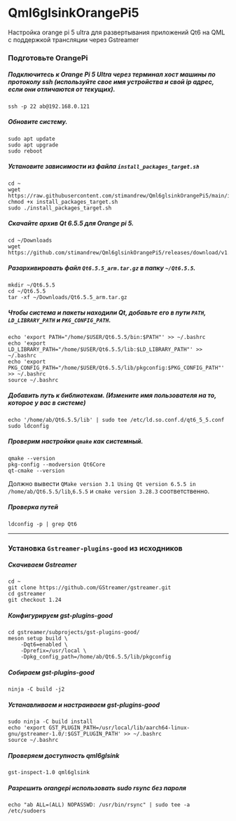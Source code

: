 # Qml6glsinkOrangePi5
Настройка orange pi 5 ultra для развертывания приложений Qt6 на QML с поддержкой трансляции через Gstreamer

### Подготовьте OrangePi
##### Подключитесь к Orange Pi 5 Ultra через терминал хост машины по протоколу ssh (используйте свое имя устройства и свой ip адрес, если они отличаются от текущих).
```
ssh -p 22 ab@192.168.0.121
```
##### Обновите систему.
```
sudo apt update
sudo apt upgrade
sudo reboot
```
##### Установите зависимости из файла ```install_packages_target.sh```
```
cd ~
wget https://raw.githubusercontent.com/stimandrew/Qml6glsinkOrangePi5/main/install_packages_target.sh
chmod +x install_packages_target.sh
sudo ./install_packages_target.sh
```
##### Скачайте архив Qt 6.5.5 для Orange pi 5.
```
cd ~/Downloads
wget https://github.com/stimandrew/Qml6glsinkOrangePi5/releases/download/v1.0.0/Qt6.5.5_arm.tar.gz
```
##### Разархивировать файл ```Qt6.5.5_arm.tar.gz``` в папку ```~/Qt6.5.5```.
```
mkdir ~/Qt6.5.5
cd ~/Qt6.5.5
tar -xf ~/Downloads/Qt6.5.5_arm.tar.gz
```
##### Чтобы система и пакеты находили Qt, добавьте его в пути ```PATH```, ```LD_LIBRARY_PATH``` и ```PKG_CONFIG_PATH```.
```
echo 'export PATH="/home/$USER/Qt6.5.5/bin:$PATH"' >> ~/.bashrc
echo 'export LD_LIBRARY_PATH="/home/$USER/Qt6.5.5/lib:$LD_LIBRARY_PATH"' >> ~/.bashrc
echo 'export PKG_CONFIG_PATH="/home/$USER/Qt6.5.5/lib/pkgconfig:$PKG_CONFIG_PATH"' >> ~/.bashrc
source ~/.bashrc
```
##### Добавить путь к библиотекам. (Измените имя пользователя на то, которое у вас в системе)
```
echo '/home/ab/Qt6.5.5/lib' | sudo tee /etc/ld.so.conf.d/qt6_5_5.conf
sudo ldconfig
```
##### Проверим настройки ```qmake``` как системный.
```
qmake --version
pkg-config --modversion Qt6Core
qt-cmake --version
```
Должно вывести ```QMake version 3.1 Using Qt version 6.5.5 in /home/ab/Qt6.5.5/lib```,```6.5.5``` и ```cmake version 3.28.3``` соответственно.
##### Проверка путей
```
ldconfig -p | grep Qt6
```
--------------------------------------------------------
### Установка ```Gstreamer-plugins-good``` из исходников
##### Скачиваем Gstreamer
```
cd ~
git clone https://github.com/GStreamer/gstreamer.git
cd gstreamer
git checkout 1.24
```
##### Конфигурируем gst-plugins-good
```
cd gstreamer/subprojects/gst-plugins-good/
meson setup build \
    -Dqt6=enabled \
    -Dprefix=/usr/local \
    -Dpkg_config_path=/home/ab/Qt6.5.5/lib/pkgconfig
```
##### Собираем gst-plugins-good
```
ninja -C build -j2
```
##### Устанавливаем и настраиваем gst-plugins-good
```
sudo ninja -C build install
echo 'export GST_PLUGIN_PATH=/usr/local/lib/aarch64-linux-gnu/gstreamer-1.0/:$GST_PLUGIN_PATH' >> ~/.bashrc
source ~/.bashrc
```
##### Проверяем доступность qml6glsink
```
gst-inspect-1.0 qml6glsink
```
##### Разрешить orangepi использовать sudo rsync без пароля
```
echo "ab ALL=(ALL) NOPASSWD: /usr/bin/rsync" | sudo tee -a /etc/sudoers
```
